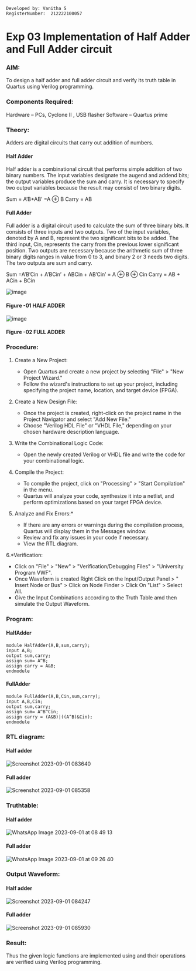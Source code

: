 ```
Developed by: Vanitha S
RegisterNumber:  212222100057
```
# Exp 03 Implementation of Half Adder and Full Adder circuit


### AIM:
To design a half adder and full adder circuit and verify its truth table in Quartus using Verilog programming.

### Components Required:
Hardware – PCs, Cyclone II , USB flasher
Software – Quartus prime
### Theory:
Adders are digital circuits that carry out addition of numbers.

#### Half Adder
Half adder is a combinational circuit that performs simple addition of two binary numbers. The input variables designate the augend and addend bits; the output variables produce the sum and carry. It is necessary to specify two output variables because the result may consist of two binary digits.

Sum = A’B+AB’ =A ⊕ B Carry = AB

#### Full Adder
Full adder is a digital circuit used to calculate the sum of three binary bits. It consists of three inputs and two outputs. Two of the input variables, denoted by A and B, represent the two significant bits to be added. The third input, Cin, represents the carry from the previous lower significant position. Two outputs are necessary because the arithmetic sum of three binary digits ranges in value from 0 to 3, and binary 2 or 3 needs two digits. The two outputs are sum and carry.

Sum =A’B’Cin + A’BCin’ + ABCin + AB’Cin’ = A ⊕ B ⊕ Cin Carry = AB + ACin + BCin

 ![image](https://user-images.githubusercontent.com/36288975/163552156-a13e5a56-c638-4110-97d9-8896907c8d25.png)

#### Figure -01 HALF ADDER 


![image](https://user-images.githubusercontent.com/36288975/163552057-b3547877-6d07-45b4-b7e0-bcfebfad9e1d.png)

#### Figure -02 FULL ADDER 

### Procedure:

1. Create a New Project:
   - Open Quartus and create a new project by selecting "File" > "New Project Wizard."
   - Follow the wizard's instructions to set up your project, including specifying the project name, location, and target device (FPGA).

2. Create a New Design File:
   - Once the project is created, right-click on the project name in the Project Navigator and select "Add New File."
   - Choose "Verilog HDL File" or "VHDL File," depending on your chosen hardware description language.

3. Write the Combinational Logic Code:
   - Open the newly created Verilog or VHDL file and write the code for your combinational logic.
     
4. Compile the Project:
   - To compile the project, click on "Processing" > "Start Compilation" in the menu.
   - Quartus will analyze your code, synthesize it into a netlist, and perform optimizations based on your target FPGA device.

5. Analyze and Fix Errors:*
   - If there are any errors or warnings during the compilation process, Quartus will display them in the Messages window.
   - Review and fix any issues in your code if necessary.
   - View the RTL diagram.

6.*Verification:
   - Click on "File" > "New" > "Verification/Debugging Files" > "University Program VWF".
   - Once Waveform is created Right Click on the Input/Output Panel > " Insert Node or Bus" > Click on Node Finder > Click On "List" > Select All.
   - Give the Input Combinations according to the Truth Table amd then simulate the Output Waveform.

### Program:
#### HalfAdder
```
module HalfAdder(A,B,sum,carry);
input A,B;
output sum,carry;
assign sum= A^B;
assign carry = A&B;
endmodule
```
#### FullAdder
```
module FullAdder(A,B,Cin,sum,carry);
input A,B,Cin;
output sum,carry;
assign sum= A^B^Cin;
assign carry = (A&B)|((A^B)&Cin);
endmodule
```

### RTL diagram:
#### Half adder
![Screenshot 2023-09-01 083640](https://github.com/Vanitha-SM/Exp-02-Implementation-of-Half-Adder-and-Full-Adder-circuit/assets/119557985/32bfeadc-25bb-4eaf-ba08-675fe237a1b0)
#### Full adder
![Screenshot 2023-09-01 085358](https://github.com/Vanitha-SM/Exp-02-Implementation-of-Half-Adder-and-Full-Adder-circuit/assets/119557985/d132e15e-7c20-43a3-bd26-6c14d38e2709)
### Truthtable:
#### Half adder
![WhatsApp Image 2023-09-01 at 08 49 13](https://github.com/Vanitha-SM/Exp-02-Implementation-of-Half-Adder-and-Full-Adder-circuit/assets/119557985/a856b4b7-5b64-426f-b933-ce0d298e09e5)
#### Full adder
![WhatsApp Image 2023-09-01 at 09 26 40](https://github.com/Vanitha-SM/Exp-02-Implementation-of-Half-Adder-and-Full-Adder-circuit/assets/119557985/b0f89638-3130-4001-ac5e-4d4c4e8b2a25)

### Output Waveform:
#### Half adder
![Screenshot 2023-09-01 084247](https://github.com/Vanitha-SM/Exp-02-Implementation-of-Half-Adder-and-Full-Adder-circuit/assets/119557985/ebbc6a8c-59a5-449e-b082-dfe7d05592ec)
#### Full adder
![Screenshot 2023-09-01 085930](https://github.com/Vanitha-SM/Exp-02-Implementation-of-Half-Adder-and-Full-Adder-circuit/assets/119557985/c8e6c4cb-4cc8-4930-a737-5a7e4131133d)


### Result:
Thus the given logic functions are implemented using and their operations are verified using Verilog programming.
